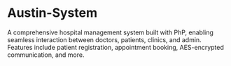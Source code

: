 # Austin-System
A comprehensive hospital management system built with PhP, enabling seamless interaction between doctors, patients, clinics, and admin. Features include patient registration, appointment booking, AES-encrypted communication, and more.
